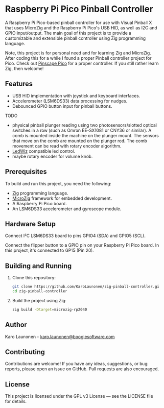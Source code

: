 # Raspberry Pi Pico Pinball Controller

A Raspberry Pi Pico-based pinball controller for use with Visual Pinball X that uses MicroZig
and the Raspberry Pi Pico's USB HID, as well as I2C and GPIO input/output. The main goal of this
project is to provide a customizable and extensible pinball controller using Zig programming language.

Note, this project is for personal need and for learning Zig and MicroZig. After coding this for a while I found a
proper Pinball controller project for Pico. Check out [Pinscape Pico](https://github.com/mjrgh/PinscapePico) for a
proper controller. If you still rather learn Zig, then welcome!

## Features

- USB HID implementation with joystick and keyboard interfaces.
- Accelerometer (LSM6DS33) data processing for nudges.
- Debounced GPIO button input for pinball buttons.

TODO
- physical pinball plunger reading using two photosensors/slotted optical switches in a row (such as Omron EE-SX1081
  or CNY36 or similar). A comb is mounted inside the machine on the plunger mount. The sensors that move on the comb 
  are mounted on the plunger rod. The comb movement can be read with rotary encoder algorithm.
- [LedWiz](https://groovygamegear.com/webstore/index.php?main_page=product_info&products_id=239) compatible led control.
- maybe rotary encoder for volume knob.

## Prerequisites

To build and run this project, you need the following:

- [Zig](https://ziglang.org/) programming language.
- [MicroZig](https://microzig.github.io/microzig/) framework for embedded development.
- A Raspberry Pi Pico board.
- An LSM6DS33 accelerometer and gyroscope module.

## Hardware Setup

Connect I²C LSM6DS33 board to pins GPIO4 (SDA) and GPIO5 (SCL).

Connect the flipper button to a GPIO pin on your Raspberry Pi Pico board. In this project, it's connected to GP15 (Pin 20).

## Building and Running

1. Clone this repository:

   ```sh
   git clone https://github.com/KaroLaunonen/zig-pinball-controller.git
   cd zig-pinball-controller

2. Build the project using Zig:

    ```sh
    zig build -Dtarget=microzig-rp2040

## Author
Karo Launonen - karo.launonen@boogiesoftware.com

## Contributing

Contributions are welcome! If you have any ideas, suggestions, or bug reports, please open an issue on GitHub.
Pull requests are also encouraged.

## License
This project is licensed under the GPL v3 License — see the LICENSE file for details.
